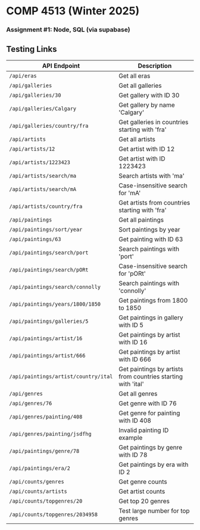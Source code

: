 # COMP 4513 (Winter 2025)
### Assignment #1: Node, SQL (via supabase)

## Testing Links

| API Endpoint                              | Description                           |
|------------------------------------------|--------------------------------------|
| `/api/eras`                               | Get all eras                          |
| `/api/galleries`                          | Get all galleries                     |
| `/api/galleries/30`                       | Get gallery with ID 30                |
| `/api/galleries/Calgary`                  | Get gallery by name 'Calgary'         |
| `/api/galleries/country/fra`              | Get galleries in countries starting with 'fra' |
| `/api/artists`                            | Get all artists                       |
| `/api/artists/12`                         | Get artist with ID 12                 |
| `/api/artists/1223423`                    | Get artist with ID 1223423            |
| `/api/artists/search/ma`                  | Search artists with 'ma'              |
| `/api/artists/search/mA`                  | Case-insensitive search for 'mA'      |
| `/api/artists/country/fra`                | Get artists from countries starting with 'fra' |
| `/api/paintings`                          | Get all paintings                     |
| `/api/paintings/sort/year`                | Sort paintings by year                |
| `/api/paintings/63`                       | Get painting with ID 63               |
| `/api/paintings/search/port`              | Search paintings with 'port'          |
| `/api/paintings/search/pORt`              | Case-insensitive search for 'pORt'    |
| `/api/paintings/search/connolly`          | Search paintings with 'connolly'      |
| `/api/paintings/years/1800/1850`          | Get paintings from 1800 to 1850       |
| `/api/paintings/galleries/5`              | Get paintings in gallery with ID 5    |
| `/api/paintings/artist/16`                | Get paintings by artist with ID 16    |
| `/api/paintings/artist/666`               | Get paintings by artist with ID 666   |
| `/api/paintings/artist/country/ital`      | Get paintings by artists from countries starting with 'ital' |
| `/api/genres`                             | Get all genres                        |
| `/api/genres/76`                          | Get genre with ID 76                  |
| `/api/genres/painting/408`                | Get genre for painting with ID 408    |
| `/api/genres/painting/jsdfhg`             | Invalid painting ID example           |
| `/api/paintings/genre/78`                 | Get paintings by genre with ID 78     |
| `/api/paintings/era/2`                    | Get paintings by era with ID 2        |
| `/api/counts/genres`                      | Get genre counts                      |
| `/api/counts/artists`                     | Get artist counts                     |
| `/api/counts/topgenres/20`                | Get top 20 genres                     |
| `/api/counts/topgenres/2034958`           | Test large number for top genres      |

